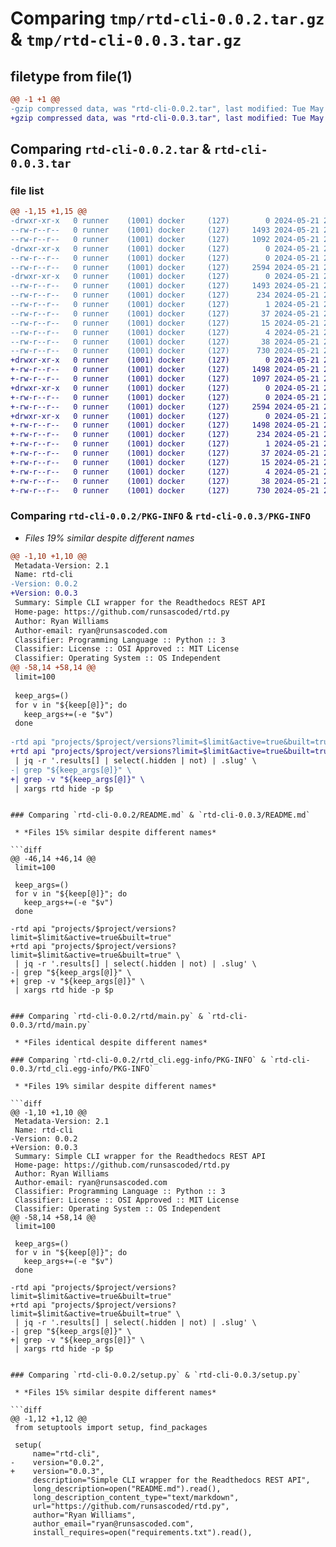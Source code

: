 # Comparing `tmp/rtd-cli-0.0.2.tar.gz` & `tmp/rtd-cli-0.0.3.tar.gz`

## filetype from file(1)

```diff
@@ -1 +1 @@
-gzip compressed data, was "rtd-cli-0.0.2.tar", last modified: Tue May 21 20:38:54 2024, max compression
+gzip compressed data, was "rtd-cli-0.0.3.tar", last modified: Tue May 21 20:44:48 2024, max compression
```

## Comparing `rtd-cli-0.0.2.tar` & `rtd-cli-0.0.3.tar`

### file list

```diff
@@ -1,15 +1,15 @@
-drwxr-xr-x   0 runner    (1001) docker     (127)        0 2024-05-21 20:38:54.781307 rtd-cli-0.0.2/
--rw-r--r--   0 runner    (1001) docker     (127)     1493 2024-05-21 20:38:54.781307 rtd-cli-0.0.2/PKG-INFO
--rw-r--r--   0 runner    (1001) docker     (127)     1092 2024-05-21 20:38:44.000000 rtd-cli-0.0.2/README.md
-drwxr-xr-x   0 runner    (1001) docker     (127)        0 2024-05-21 20:38:54.777307 rtd-cli-0.0.2/rtd/
--rw-r--r--   0 runner    (1001) docker     (127)        0 2024-05-21 20:38:44.000000 rtd-cli-0.0.2/rtd/__init__.py
--rw-r--r--   0 runner    (1001) docker     (127)     2594 2024-05-21 20:38:44.000000 rtd-cli-0.0.2/rtd/main.py
-drwxr-xr-x   0 runner    (1001) docker     (127)        0 2024-05-21 20:38:54.781307 rtd-cli-0.0.2/rtd_cli.egg-info/
--rw-r--r--   0 runner    (1001) docker     (127)     1493 2024-05-21 20:38:54.000000 rtd-cli-0.0.2/rtd_cli.egg-info/PKG-INFO
--rw-r--r--   0 runner    (1001) docker     (127)      234 2024-05-21 20:38:54.000000 rtd-cli-0.0.2/rtd_cli.egg-info/SOURCES.txt
--rw-r--r--   0 runner    (1001) docker     (127)        1 2024-05-21 20:38:54.000000 rtd-cli-0.0.2/rtd_cli.egg-info/dependency_links.txt
--rw-r--r--   0 runner    (1001) docker     (127)       37 2024-05-21 20:38:54.000000 rtd-cli-0.0.2/rtd_cli.egg-info/entry_points.txt
--rw-r--r--   0 runner    (1001) docker     (127)       15 2024-05-21 20:38:54.000000 rtd-cli-0.0.2/rtd_cli.egg-info/requires.txt
--rw-r--r--   0 runner    (1001) docker     (127)        4 2024-05-21 20:38:54.000000 rtd-cli-0.0.2/rtd_cli.egg-info/top_level.txt
--rw-r--r--   0 runner    (1001) docker     (127)       38 2024-05-21 20:38:54.781307 rtd-cli-0.0.2/setup.cfg
--rw-r--r--   0 runner    (1001) docker     (127)      730 2024-05-21 20:38:44.000000 rtd-cli-0.0.2/setup.py
+drwxr-xr-x   0 runner    (1001) docker     (127)        0 2024-05-21 20:44:48.492827 rtd-cli-0.0.3/
+-rw-r--r--   0 runner    (1001) docker     (127)     1498 2024-05-21 20:44:48.492827 rtd-cli-0.0.3/PKG-INFO
+-rw-r--r--   0 runner    (1001) docker     (127)     1097 2024-05-21 20:44:38.000000 rtd-cli-0.0.3/README.md
+drwxr-xr-x   0 runner    (1001) docker     (127)        0 2024-05-21 20:44:48.492827 rtd-cli-0.0.3/rtd/
+-rw-r--r--   0 runner    (1001) docker     (127)        0 2024-05-21 20:44:38.000000 rtd-cli-0.0.3/rtd/__init__.py
+-rw-r--r--   0 runner    (1001) docker     (127)     2594 2024-05-21 20:44:38.000000 rtd-cli-0.0.3/rtd/main.py
+drwxr-xr-x   0 runner    (1001) docker     (127)        0 2024-05-21 20:44:48.492827 rtd-cli-0.0.3/rtd_cli.egg-info/
+-rw-r--r--   0 runner    (1001) docker     (127)     1498 2024-05-21 20:44:48.000000 rtd-cli-0.0.3/rtd_cli.egg-info/PKG-INFO
+-rw-r--r--   0 runner    (1001) docker     (127)      234 2024-05-21 20:44:48.000000 rtd-cli-0.0.3/rtd_cli.egg-info/SOURCES.txt
+-rw-r--r--   0 runner    (1001) docker     (127)        1 2024-05-21 20:44:48.000000 rtd-cli-0.0.3/rtd_cli.egg-info/dependency_links.txt
+-rw-r--r--   0 runner    (1001) docker     (127)       37 2024-05-21 20:44:48.000000 rtd-cli-0.0.3/rtd_cli.egg-info/entry_points.txt
+-rw-r--r--   0 runner    (1001) docker     (127)       15 2024-05-21 20:44:48.000000 rtd-cli-0.0.3/rtd_cli.egg-info/requires.txt
+-rw-r--r--   0 runner    (1001) docker     (127)        4 2024-05-21 20:44:48.000000 rtd-cli-0.0.3/rtd_cli.egg-info/top_level.txt
+-rw-r--r--   0 runner    (1001) docker     (127)       38 2024-05-21 20:44:48.492827 rtd-cli-0.0.3/setup.cfg
+-rw-r--r--   0 runner    (1001) docker     (127)      730 2024-05-21 20:44:38.000000 rtd-cli-0.0.3/setup.py
```

### Comparing `rtd-cli-0.0.2/PKG-INFO` & `rtd-cli-0.0.3/PKG-INFO`

 * *Files 19% similar despite different names*

```diff
@@ -1,10 +1,10 @@
 Metadata-Version: 2.1
 Name: rtd-cli
-Version: 0.0.2
+Version: 0.0.3
 Summary: Simple CLI wrapper for the Readthedocs REST API
 Home-page: https://github.com/runsascoded/rtd.py
 Author: Ryan Williams
 Author-email: ryan@runsascoded.com
 Classifier: Programming Language :: Python :: 3
 Classifier: License :: OSI Approved :: MIT License
 Classifier: Operating System :: OS Independent
@@ -58,14 +58,14 @@
 limit=100
 
 keep_args=()
 for v in "${keep[@]}"; do
   keep_args+=(-e "$v")
 done
 
-rtd api "projects/$project/versions?limit=$limit&active=true&built=true"
+rtd api "projects/$project/versions?limit=$limit&active=true&built=true" \
 | jq -r '.results[] | select(.hidden | not) | .slug' \
-| grep "${keep_args[@]}" \
+| grep -v "${keep_args[@]}" \
 | xargs rtd hide -p $p
 ```
 
 [Readthedocs]: https://readthedocs.org
```

### Comparing `rtd-cli-0.0.2/README.md` & `rtd-cli-0.0.3/README.md`

 * *Files 15% similar despite different names*

```diff
@@ -46,14 +46,14 @@
 limit=100
 
 keep_args=()
 for v in "${keep[@]}"; do
   keep_args+=(-e "$v")
 done
 
-rtd api "projects/$project/versions?limit=$limit&active=true&built=true"
+rtd api "projects/$project/versions?limit=$limit&active=true&built=true" \
 | jq -r '.results[] | select(.hidden | not) | .slug' \
-| grep "${keep_args[@]}" \
+| grep -v "${keep_args[@]}" \
 | xargs rtd hide -p $p
 ```
 
 [Readthedocs]: https://readthedocs.org
```

### Comparing `rtd-cli-0.0.2/rtd/main.py` & `rtd-cli-0.0.3/rtd/main.py`

 * *Files identical despite different names*

### Comparing `rtd-cli-0.0.2/rtd_cli.egg-info/PKG-INFO` & `rtd-cli-0.0.3/rtd_cli.egg-info/PKG-INFO`

 * *Files 19% similar despite different names*

```diff
@@ -1,10 +1,10 @@
 Metadata-Version: 2.1
 Name: rtd-cli
-Version: 0.0.2
+Version: 0.0.3
 Summary: Simple CLI wrapper for the Readthedocs REST API
 Home-page: https://github.com/runsascoded/rtd.py
 Author: Ryan Williams
 Author-email: ryan@runsascoded.com
 Classifier: Programming Language :: Python :: 3
 Classifier: License :: OSI Approved :: MIT License
 Classifier: Operating System :: OS Independent
@@ -58,14 +58,14 @@
 limit=100
 
 keep_args=()
 for v in "${keep[@]}"; do
   keep_args+=(-e "$v")
 done
 
-rtd api "projects/$project/versions?limit=$limit&active=true&built=true"
+rtd api "projects/$project/versions?limit=$limit&active=true&built=true" \
 | jq -r '.results[] | select(.hidden | not) | .slug' \
-| grep "${keep_args[@]}" \
+| grep -v "${keep_args[@]}" \
 | xargs rtd hide -p $p
 ```
 
 [Readthedocs]: https://readthedocs.org
```

### Comparing `rtd-cli-0.0.2/setup.py` & `rtd-cli-0.0.3/setup.py`

 * *Files 15% similar despite different names*

```diff
@@ -1,12 +1,12 @@
 from setuptools import setup, find_packages
 
 setup(
     name="rtd-cli",
-    version="0.0.2",
+    version="0.0.3",
     description="Simple CLI wrapper for the Readthedocs REST API",
     long_description=open("README.md").read(),
     long_description_content_type="text/markdown",
     url="https://github.com/runsascoded/rtd.py",
     author="Ryan Williams",
     author_email="ryan@runsascoded.com",
     install_requires=open("requirements.txt").read(),
```


